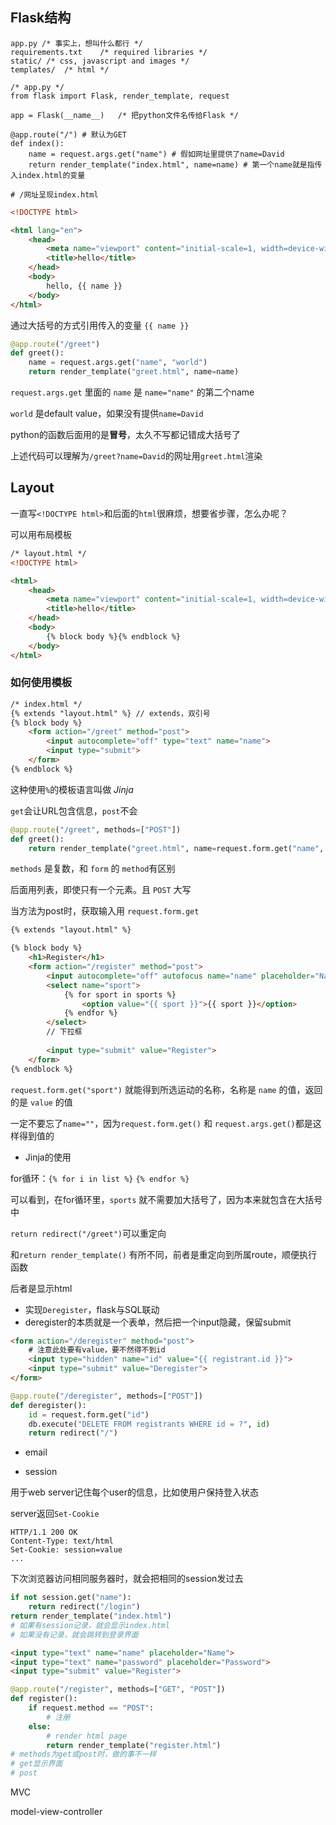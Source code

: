 ## Flask结构

```
app.py /* 事实上，想叫什么都行 */
requirements.txt	/* required libraries */
static/	/* css, javascript and images */
templates/	/* html */
```


```flask
/* app.py */
from flask import Flask, render_template, request

app = Flask(__name__)	/* 把python文件名传给Flask */

@app.route("/")	# 默认为GET
def index():
	name = request.args.get("name")	# 假如网址里提供了name=David
	return render_template("index.html", name=name)	# 第一个name就是指传入index.html的变量
	
# /网址呈现index.html
```

```html
<!DOCTYPE html>

<html lang="en">
    <head>
        <meta name="viewport" content="initial-scale=1, width=device-width">
        <title>hello</title>
    </head>
    <body>
        hello, {{ name }}
    </body>
</html>
```

通过大括号的方式引用传入的变量 `{{ name }}`



```python
@app.route("/greet")
def greet():
    name = request.args.get("name", "world")
    return render_template("greet.html", name=name)
```

`request.args.get` 里面的 `name` 是 `name="name"` 的第二个name

`world` 是default value，如果没有提供`name=David`

python的函数后面用的是**冒号**，太久不写都记错成大括号了

上述代码可以理解为`/greet?name=David`的网址用`greet.html`渲染

## Layout

一直写`<!DOCTYPE html>`和后面的`html`很麻烦，想要省步骤，怎么办呢？

可以用布局模板

```html
/* layout.html */
<!DOCTYPE html>

<html>
    <head>
        <meta name="viewport" content="initial-scale=1, width=device-width">
        <title>hello</title>
    </head>
    <body>
        {% block body %}{% endblock %}
    </body>
</html>
```

### 如何使用模板

```html
/* index.html */
{% extends "layout.html" %}	// extends，双引号
{% block body %}
	<form action="/greet" method="post">
        <input autocomplete="off" type="text" name="name">
        <input type="submit">
	</form>
{% endblock %}
```

这种使用`%`的模板语言叫做 *Jinja*



`get`会让URL包含信息，`post`不会 

```python
@app.route("/greet", methods=["POST"])
def greet():
    return render_template("greet.html", name=request.form.get("name", "world"))
```

`methods` 是复数，和 `form` 的 `method`有区别

后面用列表，即使只有一个元素。且 `POST` 大写

当方法为post时，获取输入用 `request.form.get`



```html
{% extends "layout.html" %}

{% block body %}
    <h1>Register</h1>
    <form action="/register" method="post">
        <input autocomplete="off" autofocus name="name" placeholder="Name" type="text">
        <select name="sport">
            {% for sport in sports %}
            	<option value="{{ sport }}">{{ sport }}</option>
            {% endfor %}
        </select>
        // 下拉框
        
        <input type="submit" value="Register">
    </form>
{% endblock %}
```

`request.form.get("sport")` 就能得到所选运动的名称，名称是 `name` 的值，返回的是 `value` 的值

一定不要忘了`name=""`，因为`request.form.get()` 和 `request.args.get()`都是这样得到值的

* Jinja的使用

for循环：`{% for i in list %}` `{% endfor %}`

可以看到，在for循环里，`sports` 就不需要加大括号了，因为本来就包含在大括号中



`return redirect("/greet")`可以重定向

和`return render_template()` 有所不同，前者是重定向到所属route，顺便执行函数

后者是显示html



* 实现`Deregister`，flask与SQL联动
* deregister的本质就是一个表单，然后把一个input隐藏，保留submit

```html
<form action="/deregister" method="post">
    # 注意此处要有value，要不然得不到id
    <input type="hidden" name="id" value="{{ registrant.id }}">
    <input type="submit" value="Deregister">
</form>
```

```python
@app.route("/deregister", methods=["POST"])
def deregister():
    id = request.form.get("id")
    db.execute("DELETE FROM registrants WHERE id = ?", id)
    return redirect("/")
```



* email



* session

用于web server记住每个user的信息，比如使用户保持登入状态

server返回`Set-Cookie`

```
HTTP/1.1 200 OK
Content-Type: text/html
Set-Cookie: session=value
...
```

下次浏览器访问相同服务器时，就会把相同的session发过去

```python
if not session.get("name"):
    return redirect("/login")
return render_template("index.html")
# 如果有session记录，就会显示index.html
# 如果没有记录，就会跳转到登录界面
```

```html
<input type="text" name="name" placeholder="Name">
<input type="text" name="password" placeholder="Password">
<input type="submit" value="Register">
```





```python
@app.route("/register", methods=["GET", "POST"])
def register():
    if request.method == "POST":
        # 注册
    else:
        # render html page
        return render_template("register.html")
# methods为get或post时，做的事不一样
# get显示界面
# post
```





MVC

model-view-controller







